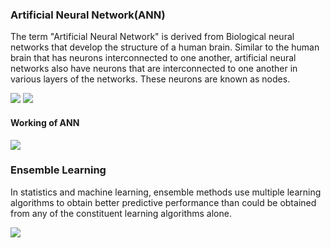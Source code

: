 <h3>Artificial Neural Network(ANN)</h3>

The term "Artificial Neural Network" is derived from Biological neural networks that develop the structure of a human brain. Similar to the human brain that has neurons interconnected to one another, artificial neural networks also have neurons that are interconnected to one another in various layers of the networks. These neurons are known as nodes.

<img src='https://static.javatpoint.com/tutorial/artificial-neural-network/images/artificial-neural-network2.png'>

<img src='https://static.javatpoint.com/tutorial/artificial-neural-network/images/artificial-neural-network4.png'>

<h4>Working of ANN</h4>

<img src='https://static.javatpoint.com/tutorial/artificial-neural-network/images/artificial-neural-network6.png'>

<h3>Ensemble Learning</h3>

In statistics and machine learning, ensemble methods use multiple learning algorithms to obtain better predictive performance than could be obtained from any of the constituent learning algorithms alone.

<img src='https://miro.medium.com/max/1282/1*mRkymNb1AkcN-4Af4myHpQ.png'>
